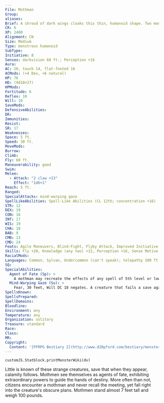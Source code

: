 ```yaml
---
File: Mothman
Group: 
aliases: 
Brief: A shroud of dark wings cloaks this thin, humanoid shape. Two monstrous red eyes glare malevolently from its narrow face.
CR: 6
XP: 2400
Alignment: CN
Size: Medium
Type: monstrous humanoid
SubType: 
Initiative: 8
Senses: darkvision 60 ft.; Perception +16
Aura: 
AC: 20, touch 14, flat-footed 16
ACMods: (+4 Dex, +6 natural)
HP: 76
HD: (9d10+27)
HPMods: 
Fortitude: 6
Reflex: 10
Will: 10
SaveMods: 
DefensiveAbilities: 
DR: 
Immunities: 
Resist: 
SR: 17
Weaknesses: 
Space: 5 ft.
Speed: 30 ft.
MoveMods: 
Burrow: 
Climb: 
Fly: 60 ft.
Maneuverability: good
Swim: 
Melee: 
  - Attack: "2 claw +13"
    Effect: "1d6+1"
Reach: 5 ft.
Ranged: 
SpecialAttacks: mind-warping gaze
SpellLikeAbilities: Spell-Like Abilities (CL 12th; concentration +16)  Constant-blur   At Will-detect thoughts (DC 16), ghost sound (DC 14), misdirection (DC 16)   3/day-greater invisibility, major image (DC 17), modify memory (DC 18), nightmare (DC 19), phantasmal killer (DC 18), shadow walk (DC 20), suggestion (DC 17)   1/day-agent of fate, false vision, mind fog (DC 19), mislead (DC 20), project image (DC 21)
STR: 12
DEX: 19
CON: 16
INT: 17
WIS: 19
CHA: 18
BAB: 9
CMB: 13
CMD: 24
Feats: Agile Maneuvers, Blind-Fight, Flyby Attack, Improved Initiative, Weapon Finesse
Skills: Fly +20, Knowledge (any two) +12, Perception +16, Sense Motive +13, Spellcraft +12, Stealth +16
RacialMods: 
Languages: Common, Sylvan, Undercommon (can't speak); telepathy 100 ft.
SQ: 
SpecialAbilities:
  Agent of Fate (Sp): >
    A mothman may recreate the effects of any spell of 5th level or lower once per day as a spell-like ability, but only if doing so steers the flow of fate in its proper course. What the proper flow of fate entails is determined by the GM. Typical uses of this ability include casting major image to coax someone to a portentous location, casting raise dead to return someone with an important fate to life, or using rusting grasp to weaken a structure and cause some necessary calamity.
  Mind-Warping Gaze (Su): >
    Fear, 30 feet, Will DC 18 negates. A creature that fails a save against this attack becomes shaken for 1d6 rounds. A creature currently suffering from a fear effect that fails this save instead takes 1d4 points of Wisdom damage. This is a mind-affecting fear effect. The save DC is Charisma-based.
SpellsKnown: 
SpellsPrepared: 
SpellDomains: 
Bloodline: 
Environment: any
Temperature: any
Organization: solitary
Treasure: standard
Race: 
Class: 
MR: 
Copyright:
  Content: '[PFRPG Bestiary 2](http://www.d20pfsrd.com/bestiary/monster-listings/monstrous-humanoids/mothman)'
---
```

```dataviewjs
customJS.Statblock.printMonsterWiki(dv)
```
Little is known of these strange creatures, save that when they appear, calamity follows. Mothmen see themselves as agents of fate, exhibiting extraordinary powers to guide the hands of destiny. More often than not, citizens encounter a mothman and never recall the meeting, yet fall right into the creature's obscure plans.  Mothmen stand almost 7 feet tall and weigh 100 pounds.
